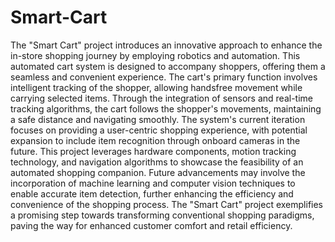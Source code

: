 # Smart-Cart
The "Smart Cart" project introduces an innovative approach to enhance the in-store shopping 
journey by employing robotics and automation. This automated cart system is designed to 
accompany shoppers, offering them a seamless and convenient experience. The cart's primary 
function involves intelligent tracking of the shopper, allowing handsfree movement while carrying 
selected items. Through the integration of sensors and real-time tracking algorithms, the cart 
follows the shopper's movements, maintaining a safe distance and navigating smoothly. The 
system's current iteration focuses on providing a user-centric shopping experience, with potential 
expansion to include item recognition through onboard cameras in the future. This project 
leverages hardware components, motion tracking technology, and navigation algorithms to 
showcase the feasibility of an automated shopping companion. Future advancements may involve 
the incorporation of machine learning and computer vision techniques to enable accurate item 
detection, further enhancing the efficiency and convenience of the shopping process. The "Smart 
Cart" project exemplifies a promising step towards transforming conventional shopping 
paradigms, paving the way for enhanced customer comfort and retail efficiency.
